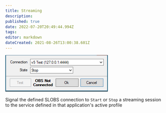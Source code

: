 ```yaml
---
title: Streaming
description: 
published: true
date: 2022-07-20T20:49:44.994Z
tags: 
editor: markdown
dateCreated: 2021-08-26T13:00:38.601Z
---
```



![streaming](/122125509-7745aa00-ce28-11eb-964e-cf36d16aea43.png)

Signal the defined SLOBS connection to `Start` or `Stop` a streaming session to the service defined in that application's active profile